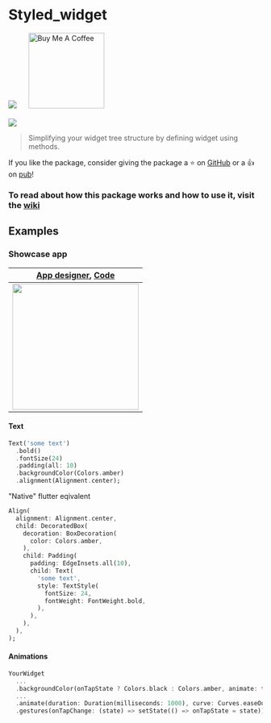 # Styled_widget
<a href="https://pub.dev/packages/styled_widget"><img src="https://img.shields.io/pub/v/styled_widget"></a>&nbsp;&nbsp;&nbsp;&nbsp;&nbsp;&nbsp;<a href="https://www.buymeacoffee.com/tOTWBs7"><img src="https://camo.githubusercontent.com/be06971baed9105260e0ed5c03746108c30b527f/68747470733a2f2f63646e2e6275796d6561636f666665652e636f6d2f627574746f6e732f64656661756c742d6f72616e67652e706e67" alt="Buy Me A Coffee" data-canonical-src="https://cdn.buymeacoffee.com/buttons/default-orange.png" width="150px" /></a><br /><br />
<img src="https://github.com/ReinBentdal/styled_widget/blob/master/example/assets/styled_widget.jpg?raw=true" />


>Simplifying your widget tree structure by defining widget using methods.

If you like the package, consider giving the package a :star: on [GitHub](https://github.com/ReinBentdal/styled_widget) or a :thumbsup: on [pub](https://pub.dev/packages/styled_widget)!

### To read about how this package works and how to use it, visit the [wiki](https://github.com/ReinBentdal/styled_widget/wiki)

## Examples
### Showcase app
| [App designer](https://dribbble.com/shots/6459693-Creative-layout-design),  [Code](https://github.com/ReinBentdal/styled_widget/blob/master/example/homepage_example.dart) |
|-|
|<img src="https://raw.githubusercontent.com/ReinBentdal/styled_widget/master/example/assets/demo_app.gif" width="250">|

#### Text
```dart
Text('some text')
  .bold()
  .fontSize(24)
  .padding(all: 10)
  .backgroundColor(Colors.amber)
  .alignment(Alignment.center);
```
"Native" flutter eqivalent
```dart
Align(
  alignment: Alignment.center,
  child: DecoratedBox(
    decoration: BoxDecoration(
      color: Colors.amber,
    ),
    child: Padding(
      padding: EdgeInsets.all(10),
      child: Text(
        'some text', 
        style: TextStyle(
          fontSize: 24,
          fontWeight: FontWeight.bold,
        ),
      ),
    ),
  ),
);
```

#### Animations
```dart
YourWidget
  ...
  .backgroundColor(onTapState ? Colors.black : Colors.amber, animate: true)
  ...
  .animate(duration: Duration(milliseconds: 1000), curve: Curves.easeOut)
  .gestures(onTapChange: (state) => setState(() => onTapState = state));
```
